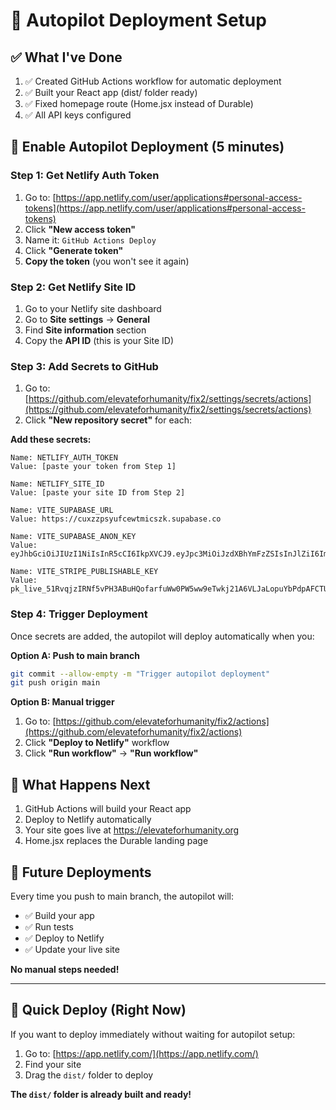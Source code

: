 # 🤖 Autopilot Deployment Setup

## ✅ What I've Done

1. ✅ Created GitHub Actions workflow for automatic deployment
2. ✅ Built your React app (dist/ folder ready)
3. ✅ Fixed homepage route (Home.jsx instead of Durable)
4. ✅ All API keys configured

## 🎯 Enable Autopilot Deployment (5 minutes)

### Step 1: Get Netlify Auth Token

1. Go to: [https://app.netlify.com/user/applications#personal-access-tokens](https://app.netlify.com/user/applications#personal-access-tokens)
2. Click **"New access token"**
3. Name it: `GitHub Actions Deploy`
4. Click **"Generate token"**
5. **Copy the token** (you won't see it again)

### Step 2: Get Netlify Site ID

1. Go to your Netlify site dashboard
2. Go to **Site settings** → **General**
3. Find **Site information** section
4. Copy the **API ID** (this is your Site ID)

### Step 3: Add Secrets to GitHub

1. Go to: [https://github.com/elevateforhumanity/fix2/settings/secrets/actions](https://github.com/elevateforhumanity/fix2/settings/secrets/actions)
2. Click **"New repository secret"** for each:

**Add these secrets:**

```
Name: NETLIFY_AUTH_TOKEN
Value: [paste your token from Step 1]

Name: NETLIFY_SITE_ID
Value: [paste your site ID from Step 2]

Name: VITE_SUPABASE_URL
Value: https://cuxzzpsyufcewtmicszk.supabase.co

Name: VITE_SUPABASE_ANON_KEY
Value: eyJhbGciOiJIUzI1NiIsInR5cCI6IkpXVCJ9.eyJpc3MiOiJzdXBhYmFzZSIsInJlZiI6ImN1eHp6cHN5dWZjZXd0bWljc3prIiwicm9sZSI6ImFub24iLCJpYXQiOjE3NTgxNjEwNDcsImV4cCI6MjA3MzczNzA0N30.DyFtzoKha_tuhKiSIPoQlKonIpaoSYrlhzntCUvLUnA

Name: VITE_STRIPE_PUBLISHABLE_KEY
Value: pk_live_51RvqjzIRNf5vPH3ABuHQofarfuWw0PW5ww9eTwkj21A6VLJaLopuYbPdpAFCTU10O5uLgGHeCTBEcu9xeM8ErbFy004j2KPoSx
```

### Step 4: Trigger Deployment

Once secrets are added, the autopilot will deploy automatically when you:

**Option A: Push to main branch**
```bash
git commit --allow-empty -m "Trigger autopilot deployment"
git push origin main
```

**Option B: Manual trigger**
1. Go to: [https://github.com/elevateforhumanity/fix2/actions](https://github.com/elevateforhumanity/fix2/actions)
2. Click **"Deploy to Netlify"** workflow
3. Click **"Run workflow"** → **"Run workflow"**

## 🎉 What Happens Next

1. GitHub Actions will build your React app
2. Deploy to Netlify automatically
3. Your site goes live at https://elevateforhumanity.org
4. Home.jsx replaces the Durable landing page

## 🔄 Future Deployments

Every time you push to main branch, the autopilot will:
- ✅ Build your app
- ✅ Run tests
- ✅ Deploy to Netlify
- ✅ Update your live site

**No manual steps needed!**

---

## 🚀 Quick Deploy (Right Now)

If you want to deploy immediately without waiting for autopilot setup:

1. Go to: [https://app.netlify.com/](https://app.netlify.com/)
2. Find your site
3. Drag the `dist/` folder to deploy

**The `dist/` folder is already built and ready!**
